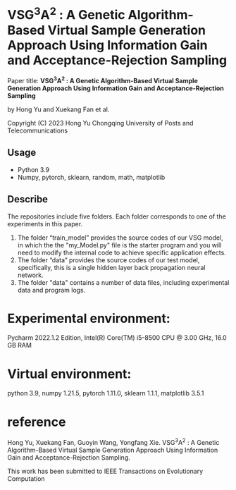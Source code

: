 # VSG<sup>3</sup>A<sup>2</sup> : A Genetic Algorithm-Based Virtual Sample Generation Approach Using Information Gain and Acceptance-Rejection Sampling

Paper title:
**VSG<sup>3</sup>A<sup>2</sup> : A Genetic Algorithm-Based Virtual Sample Generation Approach Using Information Gain and Acceptance-Rejection Sampling**

by Hong Yu and Xuekang Fan et al.



Copyright (C) 2023
Hong Yu
Chongqing University of Posts and Telecommunications

## Usage

- Python 3.9
- Numpy, pytorch, sklearn, random, math, matplotlib

## Describe

The repositories include five folders. Each folder corresponds to one of the experiments in this paper.

1. The folder  “train_model” provides the source codes of our VSG model, in which  the the "my_Model.py" file is the starter program and you will need to modify the internal code to achieve specific application effects.
1. The folder  “data” provides the source codes of our test model, specifically, this is a single hidden layer back propagation neural network.
1. The folder "data"  contains a number of data files, including experimental data and program logs.

# Experimental environment:

Pycharm 2022.1.2 Edition, Intel(R) Core(TM) i5-8500 CPU @ 3.00 GHz, 16.0 GB RAM

# Virtual environment:

python 3.9, numpy 1.21.5, pytorch 1.11.0, sklearn 1.1.1, matplotlib 3.5.1

# reference

Hong Yu, Xuekang Fan, Guoyin Wang, Yongfang Xie. VSG<sup>3</sup>A<sup>2</sup> : A Genetic Algorithm-Based Virtual Sample Generation Approach Using Information Gain and Acceptance-Rejection Sampling.

This work has been submitted to IEEE Transactions on Evolutionary Computation
